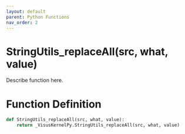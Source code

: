 ```yaml
---
layout: default
parent: Python Functions
nav_order: 2
---
```


# StringUtils_replaceAll(src, what, value)

Describe function here.

# Function Definition

```python
def StringUtils_replaceAll(src, what, value):
    return _VisusKernelPy.StringUtils_replaceAll(src, what, value)
```